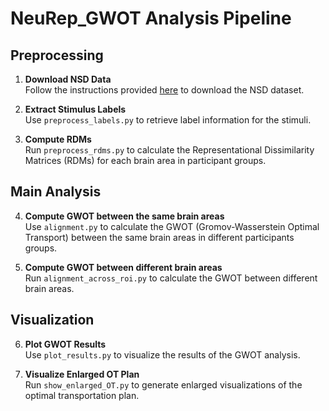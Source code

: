 # NeuRep_GWOT Analysis Pipeline

## Preprocessing
1. **Download NSD Data**  
   Follow the instructions provided [here](https://cvnlab.slite.page/p/dC~rBTjqjb/How-to-get-the-data) to download the NSD dataset.

2. **Extract Stimulus Labels**  
   Use `preprocess_labels.py` to retrieve label information for the stimuli.

3. **Compute RDMs**  
   Run `preprocess_rdms.py` to calculate the Representational Dissimilarity Matrices (RDMs) for each brain area in participant groups.

## Main Analysis
4. **Compute GWOT between the same brain areas**  
   Use `alignment.py` to calculate the GWOT (Gromov-Wasserstein Optimal Transport) between the same brain areas in different participants groups.

5. **Compute GWOT between different brain areas**  
   Run `alignment_across_roi.py` to calculate the GWOT between different brain areas.

## Visualization
6. **Plot GWOT Results**  
   Use `plot_results.py` to visualize the results of the GWOT analysis.

7. **Visualize Enlarged OT Plan**  
   Run `show_enlarged_OT.py` to generate enlarged visualizations of the optimal transportation plan.
